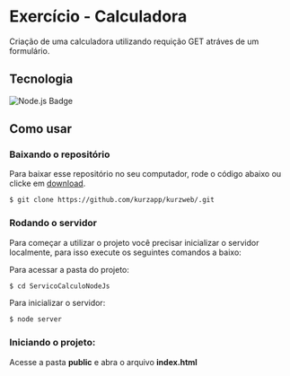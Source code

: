 # Exercício - Calculadora

Criação de uma calculadora utilizando requição GET atráves de um formulário.

## Tecnologia
![Node.js Badge](https://img.shields.io/badge/Node.js-43853D?style=for-the-badge&logo=node.js&logoColor=white)


## Como usar

### Baixando o repositório

Para baixar esse repositório no seu computador, rode o código abaixo ou clicke em [download](https://github.com/cristhoffer-nunes/ServicoCalculoNodeJs/archive/main.zip).

```bash
$ git clone https://github.com/kurzapp/kurzweb/.git
```

### Rodando o servidor

Para começar a utilizar o projeto você precisar inicializar o servidor localmente, para isso execute os seguintes comandos a baixo:

Para acessar a pasta do projeto:

```bash
$ cd ServicoCalculoNodeJs
```

Para inicializar o servidor:

```bash
$ node server
```

### Iniciando o projeto:

Acesse a pasta <b>public</b> e abra o arquivo <b>index.html</b>


